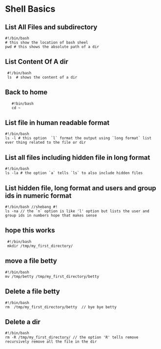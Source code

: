 # Shell Basics

## List All Files and subdirectory 
 ```
 #!/bin/bash 
 # this show the location of bash sheel 
 pwd # this shows the absolute path of a dir
 ```

 ## List Content Of A dir 
 ```
  #!/bin/bash 
  ls  # shows the content of a dir
 ```

 ## Back to home 
 ``` 
    #!bin/bash 
    cd ~
 ```

 ## List file in human readable format 
 ``` 
 #!/bin/bash
 ls -l # this option  `l` format the output using `long format` list ever thing related to the file or dir 
 ```

 ## List all files including hidden file in long format 
 ``` 
 #!/bin/bash 
 ls -la # the option `a` tells `ls` to also include hidden files 
 ```

 ## List hidden file, long format and users and group ids in numeric format 
 ``` 
 #!/bin/bash //shebang #! 
 ls -na // the `n` option is like 'l' option but lists the user and group ids in numbers hope that makes sense 
 ``` 

## hope this works
``` 
 #!/bin/bash 
 mkdir /tmp/my_first_directory/
 ```

## move a file betty 
``` 
#!/bin/bash 
mv /tmp/betty /tmp/my_first_directory/betty 
```

## Delete a file betty 
``` 
#!/bin/bash 
rm  /tmp/my_first_directory/betty  // bye bye betty 
``` 

## Delete a dir 
``` 
#!/bin/bash 
rm -R /tmp/my_first_directory/ // the option 'R' tells remove recursively remove all the file in the dir 
``` 
